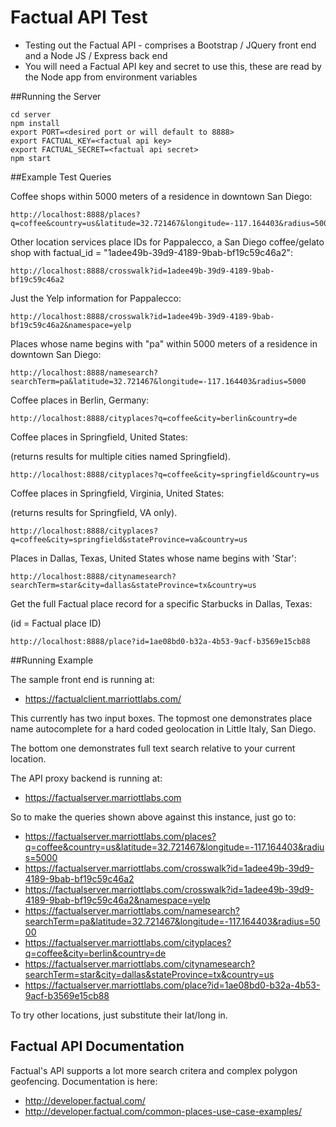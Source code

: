# Factual API Test

* Testing out the Factual API - comprises a Bootstrap / JQuery front end and a Node JS / Express back end
* You will need a Factual API key and secret to use this, these are read by the Node app from environment variables

##Running the Server

```
cd server
npm install
export PORT=<desired port or will default to 8888>
export FACTUAL_KEY=<factual api key>
export FACTUAL_SECRET=<factual api secret>
npm start
```

##Example Test Queries

Coffee shops within 5000 meters of a residence in downtown San Diego:

```
http://localhost:8888/places?q=coffee&country=us&latitude=32.721467&longitude=-117.164403&radius=5000
```


Other location services place IDs for Pappalecco, a San Diego coffee/gelato shop with factual_id = "1adee49b-39d9-4189-9bab-bf19c59c46a2":

```
http://localhost:8888/crosswalk?id=1adee49b-39d9-4189-9bab-bf19c59c46a2
```

Just the Yelp information for Pappalecco:

```
http://localhost:8888/crosswalk?id=1adee49b-39d9-4189-9bab-bf19c59c46a2&namespace=yelp
```

Places whose name begins with "pa" within 5000 meters of a residence in downtown San Diego:

```
http://localhost:8888/namesearch?searchTerm=pa&latitude=32.721467&longitude=-117.164403&radius=5000
```

Coffee places in Berlin, Germany:

```
http://localhost:8888/cityplaces?q=coffee&city=berlin&country=de
```

Coffee places in Springfield, United States:

(returns results for multiple cities named Springfield).

```
http://localhost:8888/cityplaces?q=coffee&city=springfield&country=us
```

Coffee places in Springfield, Virginia, United States:

(returns results for Springfield, VA only).

```
http://localhost:8888/cityplaces?q=coffee&city=springfield&stateProvince=va&country=us
```

Places in Dallas, Texas, United States whose name begins with 'Star':

```
http://localhost:8888/citynamesearch?searchTerm=star&city=dallas&stateProvince=tx&country=us
```

Get the full Factual place record for a specific Starbucks in Dallas, Texas:

(id = Factual place ID)

```
http://localhost:8888/place?id=1ae08bd0-b32a-4b53-9acf-b3569e15cb88
```

##Running Example

The sample front end is running at:

* https://factualclient.marriottlabs.com/

This currently has two input boxes.  The topmost one demonstrates place name autocomplete for a hard coded geolocation in Little Italy, San Diego.

The bottom one demonstrates full text search relative to your current location.

The API proxy backend is running at:

* https://factualserver.marriottlabs.com

So to make the queries shown above against this instance, just go to:

* https://factualserver.marriottlabs.com/places?q=coffee&country=us&latitude=32.721467&longitude=-117.164403&radius=5000
* https://factualserver.marriottlabs.com/crosswalk?id=1adee49b-39d9-4189-9bab-bf19c59c46a2
* https://factualserver.marriottlabs.com/crosswalk?id=1adee49b-39d9-4189-9bab-bf19c59c46a2&namespace=yelp
* https://factualserver.marriottlabs.com/namesearch?searchTerm=pa&latitude=32.721467&longitude=-117.164403&radius=5000
* https://factualserver.marriottlabs.com/cityplaces?q=coffee&city=berlin&country=de
* https://factualserver.marriottlabs.com/citynamesearch?searchTerm=star&city=dallas&stateProvince=tx&country=us
* https://factualserver.marriottlabs.com/place?id=1ae08bd0-b32a-4b53-9acf-b3569e15cb88

To try other locations, just substitute their lat/long in.

## Factual API Documentation

Factual's API supports a lot more search critera and complex polygon geofencing.  Documentation is here:

* http://developer.factual.com/
* http://developer.factual.com/common-places-use-case-examples/


